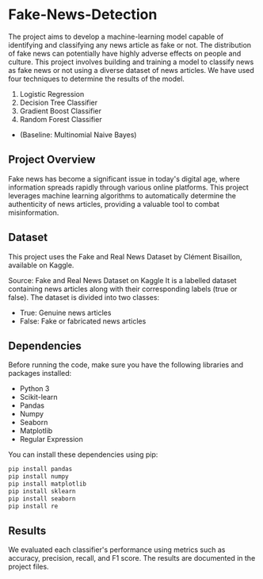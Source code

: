 # Fake-News-Detection

The project aims to develop a machine-learning model capable of identifying and classifying any news article as fake or not. The distribution of fake news can potentially have highly adverse effects on people and culture. This project involves building and training a model to classify news as fake news or not using a diverse dataset of news articles. We have used four techniques to determine the results of the model.

1. Logistic Regression
2. Decision Tree Classifier
3. Gradient Boost Classifier
4. Random Forest Classifier
- (Baseline: Multinomial Naive Bayes)

## Project Overview
 
 Fake news has become a significant issue in today's digital age, where information spreads rapidly through various online platforms. This project leverages machine learning algorithms to automatically determine the authenticity of news articles, providing a valuable tool to combat misinformation.
 
 ## Dataset
 This project uses the Fake and Real News Dataset by Clément Bisaillon, available on Kaggle.

Source: Fake and Real News Dataset on Kaggle
It is a labelled dataset containing news articles along with their corresponding labels (true or false). The dataset is divided into two classes:
 - True: Genuine news articles
 - False: Fake or fabricated news articles

## Dependencies
 
 Before running the code, make sure you have the following libraries and packages installed:
 
 - Python 3
 - Scikit-learn
 - Pandas
 - Numpy
 - Seaborn
 - Matplotlib
 - Regular Expression
 
 You can install these dependencies using pip:
 
 ```bash
 pip install pandas
 pip install numpy
 pip install matplotlib
 pip install sklearn
 pip install seaborn 
 pip install re 
 ```

## Results
 
 We evaluated each classifier's performance using metrics such as accuracy, precision, recall, and F1 score. The results are documented in the project files.
